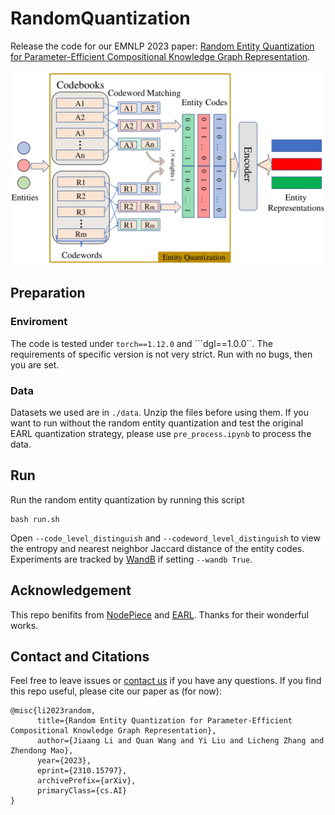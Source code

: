 # RandomQuantization
Release the code for our EMNLP 2023 paper: 
[Random Entity Quantization for Parameter-Efficient Compositional Knowledge Graph Representation](https://arxiv.org/abs/2310.15797#). 

![](./EntityQuantization.png)

## Preparation
### Enviroment
The code is tested under ```torch==1.12.0``` and ```dgl==1.0.0``. The requirements of specific version is not very strict. Run with no bugs, then you are set.
### Data
Datasets we used are in ```./data```. Unzip the files before using them. If you want to run without the random entity quantization and test the original EARL quantization strategy, please use ```pre_process.ipynb``` to process the data.

## Run
Run the random entity quantization by running this script
```
bash run.sh
```
Open ```--code_level_distinguish``` and ```--codeword_level_distinguish``` to view the entropy and nearest neighbor Jaccard distance of the entity codes. Experiments are tracked by [WandB](https://wandb.ai/site) if setting ```--wandb True```.

## Acknowledgement
This repo benifits from [NodePiece](https://github.com/migalkin/NodePiece) and [EARL](https://github.com/zjukg/EARL). Thanks for their wonderful works.

## Contact and Citations
Feel free to leave issues or [contact us](mailto:jali@mail.ustc.edu.cn) if you have any questions.
If you find this repo useful, please cite our paper as (for now):
```
@misc{li2023random,
      title={Random Entity Quantization for Parameter-Efficient Compositional Knowledge Graph Representation}, 
      author={Jiaang Li and Quan Wang and Yi Liu and Licheng Zhang and Zhendong Mao},
      year={2023},
      eprint={2310.15797},
      archivePrefix={arXiv},
      primaryClass={cs.AI}
}
```

